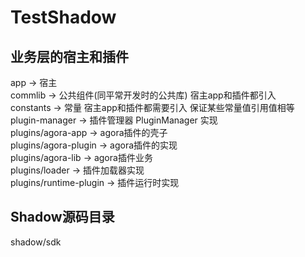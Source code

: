 # TestShadow 

## 业务层的宿主和插件  
app -> 宿主  
commlib -> 公共组件(同平常开发时的公共库) 宿主app和插件都引入  
constants -> 常量 宿主app和插件都需要引入 保证某些常量值引用值相等  
plugin-manager -> 插件管理器 PluginManager 实现  
plugins/agora-app -> agora插件的壳子  
plugins/agora-plugin -> agora插件的实现  
plugins/agora-lib -> agora插件业务  
plugins/loader -> 插件加载器实现  
plugins/runtime-plugin -> 插件运行时实现  

## Shadow源码目录  
shadow/sdk
